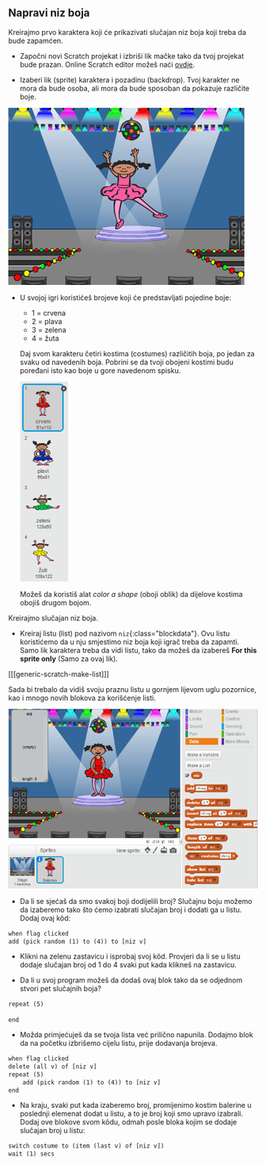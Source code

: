 ## Napravi niz boja

Kreirajmo prvo karaktera koji će prikazivati slučajan niz boja koji treba da bude zapamćen.

+ Započni novi Scratch projekat i izbriši lik mačke tako da tvoj projekat bude prazan. Online Scratch editor možeš naći [ovdje](http://jumpto.cc/scratch-new).

+ Izaberi lik (sprite) karaktera i pozadinu (backdrop). Tvoj karakter ne mora da bude osoba, ali mora da bude sposoban da pokazuje različite boje.

![screenshot](images/colour-sprite.png)

+ U svojoj igri koristićeš brojeve koji će predstavljati pojedine boje:
    
    + 1 = crvena
    + 2 = plava
    + 3 = zelena
    + 4 = žuta
    
    Daj svom karakteru četiri kostima (costumes) različitih boja, po jedan za svaku od navedenih boja. Pobrini se da tvoji obojeni kostimi budu poređani isto kao boje u gore navedenom spisku.
    
    ![screenshot](images/colour-costume.png)
    
    Možeš da koristiš alat *color a shape* (oboji oblik) da dijelove kostima obojiš drugom bojom.

Kreirajmo slučajan niz boja.

+ Kreiraj listu (list) pod nazivom `niz`{:class="blockdata"}. Ovu listu koristićemo da u nju smjestimo niz boja koji igrač treba da zapamti. Samo lik karaktera treba da vidi listu, tako da možeš da izabereš **For this sprite only** (Samo za ovaj lik).

[[[generic-scratch-make-list]]]

Sada bi trebalo da vidiš svoju praznu listu u gornjem lijevom uglu pozornice, kao i mnogo novih blokova za korišćenje listi.

![screenshot](images/colour-list-blocks.png)

+ Da li se sjećaš da smo svakoj boji dodijelili broj? Slučajnu boju možemo da izaberemo tako što ćemo izabrati slučajan broj i dodati ga u listu. Dodaj ovaj kôd:

```blocks
when flag clicked
add (pick random (1) to (4)) to [niz v]
```

+ Klikni na zelenu zastavicu i isprobaj svoj kôd. Provjeri da li se u listu dodaje slučajan broj od 1 do 4 svaki put kada klikneš na zastavicu.

+ Da li u svoj program možeš da dodaš ovaj blok tako da se odjednom stvori pet slučajnih boja?

```blocks
repeat (5)

end
```

+ Možda primjećuješ da se tvoja lista već prilično napunila. Dodajmo blok da na početku izbrišemo cijelu listu, prije dodavanja brojeva.

```blocks
when flag clicked
delete (all v) of [niz v]
repeat (5)
    add (pick random (1) to (4)) to [niz v]
end
```

+ Na kraju, svaki put kada izaberemo broj, promijenimo kostim balerine u poslednji elemenat dodat u listu, a to je broj koji smo upravo izabrali. Dodaj ove blokove svom kôdu, odmah posle bloka kojim se dodaje slučajan broj u listu:

```blocks
switch costume to (item (last v) of [niz v])
wait (1) secs
```